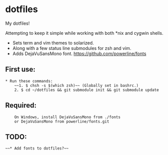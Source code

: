 # dotfiles

My dotfiles!

Attempting to keep it simple while working with both \*nix and cygwin shells. 
* Sets term and vim themes to solarized. 
* Along with a few status line submodules for zsh and vim.
* Adds DejaVuSansMono font. https://github.com/powerline/fonts

## First use:
    * Run these commands:
        ~~1. $ chsh -s $(which zsh)~~ (Globally set in bashrc.)
        2. $ cd ~/dotfiles && git submodule init && git submodule update

## Required:
        On Windows, install DejaVuSansMono from ./fonts 
        or DejaVuSansMono from powerline/fonts.git

## TODO:
    ~~* Add fonts to dotfiles?~~
